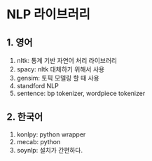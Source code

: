 # NLP 라이브러리



## 1. 영어

1. nltk: 통계 기반 자연어 처리 라이브러리
2. spacy: nltk 대체하기 위해서 사용
3. gensim: 토픽 모델링 할 때 사용
4. standford NLP
5. sentence: bp tokenizer, wordpiece tokenizer



## 2. 한국어

1. konlpy: python wrapper
2. mecab: python  
3. soynlp: 설치가 간편하다.

